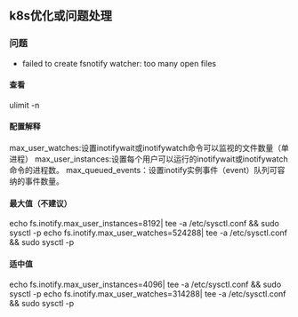 ## k8s优化或问题处理

### 问题
* failed to create fsnotify watcher: too many open files

#### 查看
ulimit -n

#### 配置解释
max_user_watches:设置inotifywait或inotifywatch命令可以监视的文件数量（单进程）
max_user_instances:设置每个用户可以运行的inotifywait或inotifywatch命令的进程数。
max_queued_events：设置inotify实例事件（event）队列可容纳的事件数量。

#### 最大值（不建议）
echo fs.inotify.max_user_instances=8192| tee -a /etc/sysctl.conf && sudo sysctl -p
echo fs.inotify.max_user_watches=524288| tee -a /etc/sysctl.conf && sudo sysctl -p

#### 适中值
echo fs.inotify.max_user_instances=4096| tee -a /etc/sysctl.conf && sudo sysctl -p
echo fs.inotify.max_user_watches=314288| tee -a /etc/sysctl.conf && sudo sysctl -p
